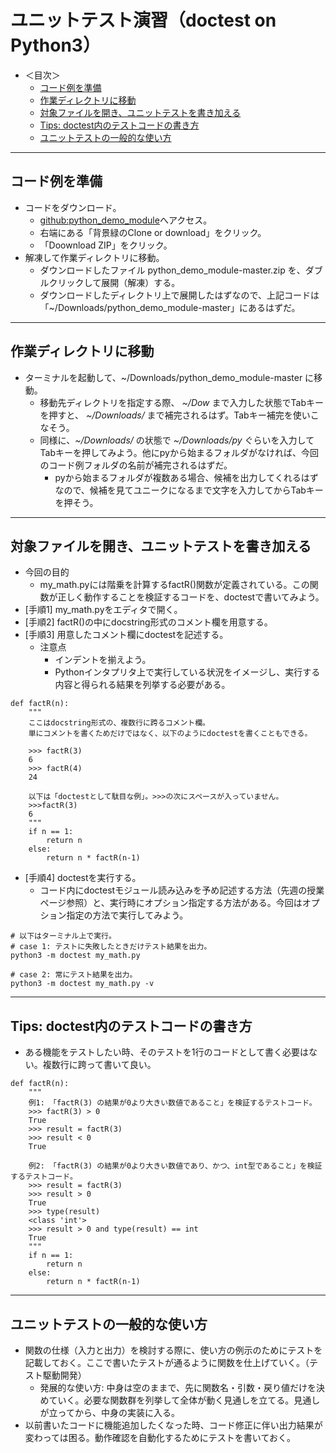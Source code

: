 # ユニットテスト演習（doctest on Python3）

- ＜目次＞
  - <a href="#pre">コード例を準備<a>
  - <a href="#dir">作業ディレクトリに移動</a>
  - <a href="#doctest">対象ファイルを開き、ユニットテストを書き加える</a>
  - <a href="#tips">Tips: doctest内のテストコードの書き方</a>
  - <a href="#howto">ユニットテストの一般的な使い方</a>

<hr>

## <a name="pre">コード例を準備<a>
- コードをダウンロード。
  - [github:python_demo_module](https://github.com/naltoma/python_demo_module)へアクセス。
  - 右端にある「背景緑のClone or download」をクリック。
  - 「Doownload ZIP」をクリック。
- 解凍して作業ディレクトリに移動。
  - ダウンロードしたファイル python_demo_module-master.zip を、ダブルクリックして展開（解凍）する。
  - ダウンロードしたディレクトリ上で展開したはずなので、上記コードは「~/Downloads/python_demo_module-master」にあるはずだ。

<hr>

## <a name="dir">作業ディレクトリに移動</a>
- ターミナルを起動して、~/Downloads/python_demo_module-master に移動。
  - 移動先ディレクトリを指定する際、 *~/Dow* まで入力した状態でTabキーを押すと、 *~/Downloads/* まで補完されるはず。Tabキー補完を使いこなそう。
  - 同様に、*~/Downloads/* の状態で *~/Downloads/py* ぐらいを入力してTabキーを押してみよう。他にpyから始まるフォルダがなければ、今回のコード例フォルダの名前が補完されるはずだ。
    - pyから始まるフォルダが複数ある場合、候補を出力してくれるはずなので、候補を見てユニークになるまで文字を入力してからTabキーを押そう。

<hr>

## <a name="doctest">対象ファイルを開き、ユニットテストを書き加える</a>
- 今回の目的
  - my_math.pyには階乗を計算するfactR()関数が定義されている。この関数が正しく動作することを検証するコードを、doctestで書いてみよう。
- [手順1] my_math.pyをエディタで開く。
- [手順2] factR()の中にdocstring形式のコメント欄を用意する。
- [手順3] 用意したコメント欄にdoctestを記述する。
  - 注意点
    - インデントを揃えよう。
    - Pythonインタプリタ上で実行している状況をイメージし、実行する内容と得られる結果を列挙する必要がある。

```
def factR(n):
    """
    ここはdocstring形式の、複数行に跨るコメント欄。
    単にコメントを書くためだけではなく、以下のようにdoctestを書くこともできる。

    >>> factR(3)
    6
    >>> factR(4)
    24

    以下は「doctestとして駄目な例」。>>>の次にスペースが入っていません。
    >>>factR(3)
    6
    """
    if n == 1:
        return n
    else:
        return n * factR(n-1)
```
- [手順4] doctestを実行する。
  - コード内にdoctestモジュール読み込みを予め記述する方法（先週の授業ページ参照）と、実行時にオプション指定する方法がある。今回はオプション指定の方法で実行してみよう。

```
# 以下はターミナル上で実行。
# case 1: テストに失敗したときだけテスト結果を出力。
python3 -m doctest my_math.py

# case 2: 常にテスト結果を出力。
python3 -m doctest my_math.py -v
```

<hr>

## <a name="tips">Tips: doctest内のテストコードの書き方</a>
- ある機能をテストしたい時、そのテストを1行のコードとして書く必要はない。複数行に跨って書いて良い。

```
def factR(n):
    """
    例1: 「factR(3) の結果が0より大きい数値であること」を検証するテストコード。
    >>> factR(3) > 0
    True
    >>> result = factR(3)
    >>> result < 0
    True

    例2: 「factR(3) の結果が0より大きい数値であり、かつ、int型であること」を検証するテストコード。
    >>> result = factR(3)
    >>> result > 0
    True
    >>> type(result)
    <class 'int'>
    >>> result > 0 and type(result) == int
    True
    """
    if n == 1:
        return n
    else:
        return n * factR(n-1)
```


<hr>

## <a name="howto">ユニットテストの一般的な使い方</a>
- 関数の仕様（入力と出力）を検討する際に、使い方の例示のためにテストを記載しておく。ここで書いたテストが通るように関数を仕上げていく。（テスト駆動開発）
  - 発展的な使い方: 中身は空のままで、先に関数名・引数・戻り値だけを決めていく。必要な関数群を列挙して全体が動く見通しを立てる。見通しが立ってから、中身の実装に入る。
- 以前書いたコードに機能追加したくなった時、コード修正に伴い出力結果が変わっては困る。動作確認を自動化するためにテストを書いておく。
